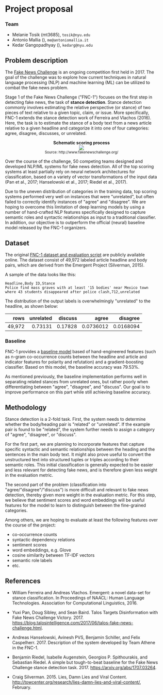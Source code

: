 # Project proposal 

### Team

- Melanie Tosik (mt3685), `tosik@nyu.edu`
- Antonio Mallia (), `me@antoniomallia.it`
- Kedar Gangopadhyay (), `kedarg@nyu.edu`

## Problem description

The [Fake News Challenge](http://www.fakenewschallenge.org/) is an ongoing competition first held in 2017. The goal of the challenge was to explore how current techniques in natural language processing (NLP) and machine learning (ML) can be utilized to combat the fake news problem.

Stage 1 of the Fake News Challenge ("FNC-1") focuses on the first step in detecting fake news, the task of **stance detection**. Stance detection commonly involves estimating the relative perspective (or stance) of two pieces of text relative to a given topic, claim, or issue. More specifically, FNC-1 extends the stance detection work of Ferreira and Vlachos (2016). Here, the task is to estimate the stance of a body text from a news article relative to a given headline and categorize it into one of four categories: agree, disagree, discusses, or unrelated.

<p align="center">
  <b>Schematic scoring process</b><br>
  <img src="https://github.com/amallia/FakeNewsChallenge/blob/master/report/images/fnc-eval.png"><br>
  <small>Source: http://www.fakenewschallenge.org/</small>
</p>

Over the course of the challenge, 50 competing teams designed and developed NLP/ML systems for fake news detection. All of the top scoring systems at least partially rely on neural network architectures for classification, based on a variety of vector transformations of the input data (Pan et al., 2017; Hanselowski et al., 2017; Riedel et al., 2017).

Due to the uneven distribution of categories in the training data, top scoring systems performed very well on instances that were "unrelated", but often failed to correctly identify instances of "agree" and "disagree". We are hoping to overcome this limitation of deep learning models by using a number of hand-crafted NLP features specifically designed to capture semantic roles and syntactic relationships as input to a traditional classifier. In addition, our objective is to outperform the official (neural) baseline model released by the FNC-1 organizers.

## Dataset

The original [FNC-1 dataset and evaluation script](https://github.com/FakeNewsChallenge/fakenewschallenge.github.io) are publicly available online. The dataset consist of 49,972 labeled article headline and body pairs, which are derived from the Emergent Project (Silverman, 2015).

A sample of the data looks like this:

```csv
Headline,Body ID,Stance
Police find mass graves with at least '15 bodies' near Mexico town where 43 students disappeared after police clash,712,unrelated
```

The distribution of the output labels is overwhelmingly "unrelated" to the headline, as shown below:

| rows   | unrelated | discuss | agree     | disagree  |
|-------:|----------:|--------:|----------:|----------:|
| 49,972 |   0.73131 | 0.17828 | 0.0736012 | 0.0168094 |

### Baseline

FNC-1 provides a [baseline model](https://github.com/FakeNewsChallenge/fnc-1-baseline) based of hand-engineered features (such as n-gram co-occurrence counts between the headline and article and indicator features for polarity and refutation) and a gradient-boosting classifier. Based on this model, the baseline accuracy was 79.53%.

As mentioned previously, the baseline implementation performs well in separating related stances from unrelated ones, but rather poorly when differentiating between "agree", "disagree", and "discuss". Our goal is to improve performance on this part while still achieving baseline accuracy.

## Methodology

Stance detection is a 2-fold task. First, the system needs to determine whether the body/heading pair is "related" or "unrelated". If the example pair is found to be "related", the system further needs to assign a category of "agree", "disagree", or "discuss". 

For the first part, we are planning to incorporate features that capture specific syntactic and semantic relationships between the heading and the sentences in the main body text. It might also prove useful to convert the unstructured text into structured tuples or triples according to their semantic roles. This initial classification is generally expected to be easier and less relevant for detecting fake news, and is therefore given less weight in the evaluation metric.

The second part of the problem (classification into "agree/"disagree"/"discuss") is more difficult and relevant to fake news detection, thereby given more weight in the evaluation metric. For this step, we believe that sentiment scores and word embeddings will be useful features for the model to learn to distinguish between the fine-grained categories. 

Among others, we are hoping to evaluate at least the following features over the course of the project:

- co-occurrence counts
- syntactic dependency relations
- sentiment scores
- word embeddings, e.g. Glove
- cosine similarity between TF-IDF vectors
- semantic role labels
- etc.

## References

- William Ferreira and Andreas Vlachos. Emergent: a novel data-set for stance classification. In Proceedings of NAACL: Human Language Technologies. Association for Computational Linguistics, 2016.

- Yuxi Pan, Doug Sibley, and Sean Baird. Talos Targets Disinformation with Fake News Challenge Victory. 2017. https://blog.talosintelligence.com/2017/06/talos-fake-news-challenge.html.

- Andreas Hanselowski, Avinesh PVS, Benjamin Schiller, and Felix Caspelherr. 2017. Description of the system developed by Team Athene in the FNC-1.

- Benjamin Riedel, Isabelle Augenstein, Georgios P. Spithourakis, and Sebastian Riedel. A simple but tough-to-beat baseline for the Fake News Challenge stance detection task. 2017. https://arxiv.org/abs/1707.03264.

- Craig Silverman. 2015. Lies, Damn Lies and Viral Content. http://towcenter.org/research/lies-damn-lies-and-viral-content/, February.
